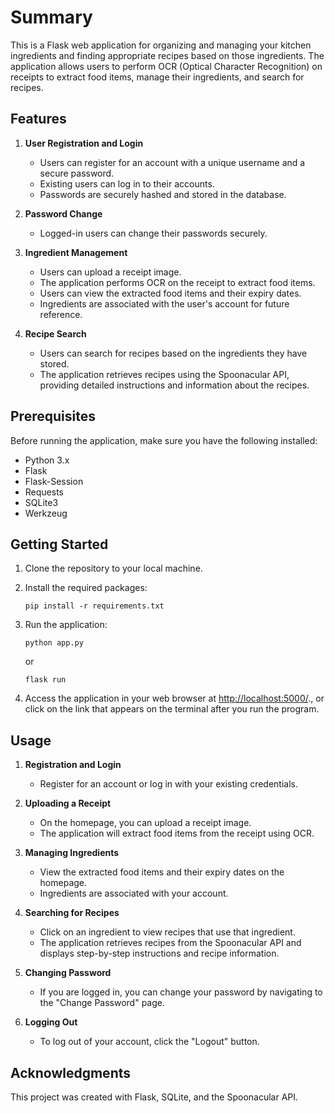 # Summary

This is a Flask web application for organizing and managing your kitchen ingredients and finding appropriate recipes based on those ingredients. The application allows users to perform OCR (Optical Character Recognition) on receipts to extract food items, manage their ingredients, and search for recipes.

## Features

1. **User Registration and Login**
   - Users can register for an account with a unique username and a secure password.
   - Existing users can log in to their accounts.
   - Passwords are securely hashed and stored in the database.

2. **Password Change**
   - Logged-in users can change their passwords securely.

3. **Ingredient Management**
   - Users can upload a receipt image.
   - The application performs OCR on the receipt to extract food items.
   - Users can view the extracted food items and their expiry dates.
   - Ingredients are associated with the user's account for future reference.

4. **Recipe Search**
   - Users can search for recipes based on the ingredients they have stored.
   - The application retrieves recipes using the Spoonacular API, providing detailed instructions and information about the recipes.

## Prerequisites

Before running the application, make sure you have the following installed:

- Python 3.x
- Flask
- Flask-Session
- Requests
- SQLite3
- Werkzeug

## Getting Started

1. Clone the repository to your local machine.

2. Install the required packages:

   ```
   pip install -r requirements.txt
   ```

3. Run the application:

   ```
   python app.py
   ```

   or 

   ```
   flask run
   ```


4. Access the application in your web browser at [http://localhost:5000/](http://localhost:5000/)., or click on the link that appears on the terminal after you run the program.

## Usage

1. **Registration and Login**
   - Register for an account or log in with your existing credentials.

2. **Uploading a Receipt**
   - On the homepage, you can upload a receipt image.
   - The application will extract food items from the receipt using OCR.

3. **Managing Ingredients**
   - View the extracted food items and their expiry dates on the homepage.
   - Ingredients are associated with your account.

4. **Searching for Recipes**
   - Click on an ingredient to view recipes that use that ingredient.
   - The application retrieves recipes from the Spoonacular API and displays step-by-step instructions and recipe information.

5. **Changing Password**
   - If you are logged in, you can change your password by navigating to the "Change Password" page.

6. **Logging Out**
   - To log out of your account, click the "Logout" button.

## Acknowledgments

This project was created with Flask, SQLite, and the Spoonacular API.